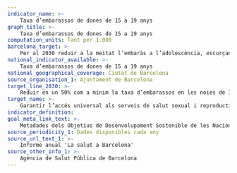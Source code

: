 ```yaml
---
indicator_name: >-
    Taxa d’embarassos de dones de 15 a 19 anys
graph_title: >-
    Taxa d’embarassos de dones de 15 a 19 anys
computation_units: Tant per 1.000
barcelona_target: >-
    Per al 2030 reduir a la meitat l’embaràs a l’adolescència, escurçant també les diferències entre districtes 
national_indicator_available: >-
    Taxa d’embarassos de dones de 15 a 19 anys
national_geographical_coverage: Ciutat de Barcelona
source_organisation_1: Ajuntament de Barcelona
target_line_2030: >-
    Reduir en un 50% com a mínim la taxa d’embarassos en les noies de 15 a 19 anys: Per sota del 9,5 per mil
target_name: >-
    Garantir l’accés universal als serveis de salut sexual i reproductiva, inclosos els de planificació familiar, informació i educació, així com la integració de la salut reproductiva a les estratègies i els programes nacionals
indicator_definition:
goal_meta_link_text: >-
    Metadades dels Objetius de Desenvolupament Sostenible de les Nacions Unides (pdf 894kB)
source_periodicity_1: Dades disponibles cada any
source_url_text_1: >-
    Informe anual 'La salut a Barcelona'  
source_other_info_1: >-
    Agència de Salut Pública de Barcelona
---
```

